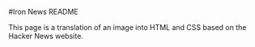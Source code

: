 #Iron News README

This page is a translation of an image into HTML and CSS based on the Hacker News website.
